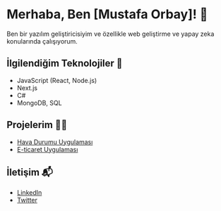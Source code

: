 # Merhaba, Ben [Mustafa Orbay]! 👋

Ben bir yazılım geliştiricisiyim ve özellikle web geliştirme ve yapay zeka konularında çalışıyorum.

## İlgilendiğim Teknolojiler 🚀
- JavaScript (React, Node.js)
- Next.js
- C#
- MongoDB, SQL

## Projelerim 👨‍💻
- [Hava Durumu Uygulaması](https://github.com/kullanici_adiniz/weather-app)
- [E-ticaret Uygulaması](https://github.com/kullanici_adiniz/ecommerce-app)

## İletişim 📬
- [LinkedIn](https://www.linkedin.com/in/kullanici_adiniz)
- [Twitter](https://twitter.com/kullanici_adiniz)
